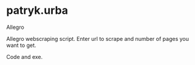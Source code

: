 # patryk.urba
Allegro 

Allegro webscraping script. Enter url to scrape and number of pages you want to get.

Code and exe.
